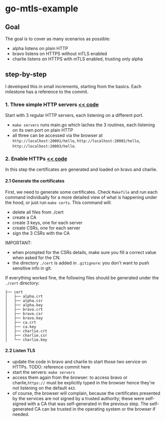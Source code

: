 # go-mtls-example

## Goal

The goal is to cover as many scenarios as possible:

- alpha listens on plain HTTP
- bravo listens on HTTPS without mTLS enabled
- charlie listens on HTTPS with mTLS enabled, trusting only alpha

## step-by-step

I developed this in small increments, starting from the basics. Each milestone has a reference to the commit.


### 1. Three simple HTTP servers [<< code](https://github.com/claudiumocanu/go-mtls-example/tree/1bb67398da6227241ea0b472b5cbc7ff2398f931)

Start with 3 regular HTTP servers, each listening on a different port.

- `make servers` runs main.go which laches the 3 routines, each listening on its own port on plain HTTP
- all three can be accessed via the browser at `http://localhost:20001/hello`, `http://localhost:20002/hello`, `http://localhost:20003/hello`.


### 2. Enable HTTPs [<< code](https://github.com/claudiumocanu/go-mtls-example/tree/ba97eb038e979b7409b1b9a9652e04f621d79482)  

In this step the certificates are generated and loaded on bravo and charlie.

#### 2.1 Generate the certificates
First, we need to generate some certificates.
Check `Makefile` and run each command individually for a more detailed view of what is happening under the hood, or just run `make certs`. This command will:
- delete all files from ./cert
- create a CA
- create 3 keys, one for each server
- create CSRs, one for each server
- sign the 3 CSRs with the CA

IMPORTANT: 
- when prompted for the CSRs details, make sure you fill a correct value when asked for the CN.
- the directory `./cert` is added in `.gitignore`: you don't want to push sensitive info in git. 

If everything worked fine, the following files should be generated under the `./cert` directory:

```
├── cert
│   ├── alpha.crt
│   ├── alpha.csr
│   ├── alpha.key
│   ├── bravo.crt
│   ├── bravo.csr
│   ├── bravo.key
│   ├── ca.crt
│   ├── ca.key
│   ├── charlie.crt
│   ├── charlie.csr
│   └── charlie.key
```

#### 2.2 Listen TLS

- update the code in bravo and charlie to start those two service on HTTPs. TODO: reference commit here
- start the servers: `make servers`
- access them again from the browser: to access bravo or charlie,`https://` must be explicitly typed in the browser hence they're not listening on the default `443`.
- of course, the browser will complain, because the certificates presented by the services are not signed by a trusted authority; these were self-signed with a CA that was self-generated in the previous step. The self-generated CA can be trusted in the operating system or the browser if needed.


